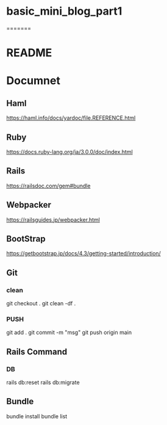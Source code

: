 # basic_mini_blog_part1
=======
# README

# Documnet
## Haml
https://haml.info/docs/yardoc/file.REFERENCE.html

## Ruby
https://docs.ruby-lang.org/ja/3.0.0/doc/index.html

## Rails
https://railsdoc.com/gem#bundle 

## Webpacker
https://railsguides.jp/webpacker.html

## BootStrap
https://getbootstrap.jp/docs/4.3/getting-started/introduction/

## Git
### clean
git checkout .
git clean -df .

### PUSH
git add .
git commit -m "msg"
git push origin main

## Rails Command
### DB
rails db:reset
rails db:migrate

## Bundle
bundle install
bundle list